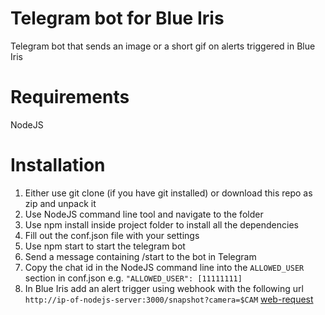 # Telegram bot for Blue Iris
Telegram bot that sends an image or a short gif on alerts triggered in Blue Iris

# Requirements
NodeJS

# Installation
1. Either use git clone (if you have git installed) or download this repo as zip and unpack it
2. Use NodeJS command line tool and navigate to the folder
3. Use npm install inside project folder to install all the dependencies
4. Fill out the conf.json file with your settings
5. Use npm start to start the telegram bot
6. Send a message containing /start to the bot in Telegram
7. Copy the chat id in the NodeJS command line into the `ALLOWED_USER` section in conf.json e.g. `"ALLOWED_USER": [11111111]`
8. In Blue Iris add an alert trigger using webhook with the following url `http://ip-of-nodejs-server:3000/snapshot?camera=$CAM` [web-request]


[web-request]: https://raw.githubusercontent.com/tlow92/blue-iris-telegram-bot/master/readme-assets/web-request.png "web request in blue iris"